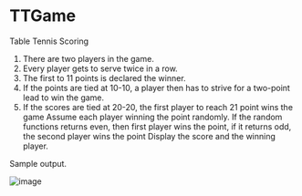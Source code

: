 # TTGame
 
Table Tennis Scoring
1. There are two players in the game.
2. Every player gets to serve twice in a row.
3. The first to 11 points is declared the winner.
4. If the points are tied at 10-10, a player then has to strive for a two-point lead to win the game.
5. If the scores are tied at 20-20, the first player to reach 21 point wins the game
Assume each player winning the point randomly. If the random functions returns even, then first player wins the
point, if it returns odd, the second player wins the point
Display the score and the winning player.


Sample output.


![image](https://user-images.githubusercontent.com/20265868/149939845-43024872-0d8f-4764-9250-59e3131cb7ff.png)
